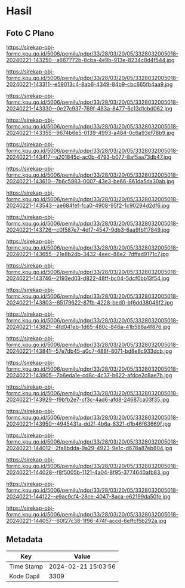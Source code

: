 # Hasil

## Foto C Plano

https://sirekap-obj-formc.kpu.go.id/5006/pemilu/pdpr/33/28/03/20/05/3328032005018-20240221-143250--a667772b-8cba-4e9b-913e-8234c8d4f544.jpg

https://sirekap-obj-formc.kpu.go.id/5006/pemilu/pdpr/33/28/03/20/05/3328032005018-20240221-143311--e59013c4-8ab6-4349-84b9-cbc665fb4aa9.jpg

https://sirekap-obj-formc.kpu.go.id/5006/pemilu/pdpr/33/28/03/20/05/3328032005018-20240221-143330--0e27c937-769f-483a-8477-6c13d1cbd062.jpg

https://sirekap-obj-formc.kpu.go.id/5006/pemilu/pdpr/33/28/03/20/05/3328032005018-20240221-143355--9674b6e5-0139-4993-a484-0c6a93ef78b9.jpg

https://sirekap-obj-formc.kpu.go.id/5006/pemilu/pdpr/33/28/03/20/05/3328032005018-20240221-143417--a201845d-ac0b-4793-b077-8af5aa73db47.jpg

https://sirekap-obj-formc.kpu.go.id/5006/pemilu/pdpr/33/28/03/20/05/3328032005018-20240221-143610--7b6c5983-0007-43e3-be66-861da5da30ab.jpg

https://sirekap-obj-formc.kpu.go.id/5006/pemilu/pdpr/33/28/03/20/05/3328032005018-20240221-143543--ae684fef-fca0-4908-95f2-1c90294d2df6.jpg

https://sirekap-obj-formc.kpu.go.id/5006/pemilu/pdpr/33/28/03/20/05/3328032005018-20240221-143726--c0f587e7-4df7-4547-9db3-6aa9fb117849.jpg

https://sirekap-obj-formc.kpu.go.id/5006/pemilu/pdpr/33/28/03/20/05/3328032005018-20240221-143655--21e8b24b-3432-4eec-88e2-7dffad9171c7.jpg

https://sirekap-obj-formc.kpu.go.id/5006/pemilu/pdpr/33/28/03/20/05/3328032005018-20240221-143746--2193ed03-d822-48ff-bc04-5dcf0bb13f54.jpg

https://sirekap-obj-formc.kpu.go.id/5006/pemilu/pdpr/33/28/03/20/05/3328032005018-20240221-143803--85179622-87fb-4228-bed0-bf6dd38046f2.jpg

https://sirekap-obj-formc.kpu.go.id/5006/pemilu/pdpr/33/28/03/20/05/3328032005018-20240221-143821--4fd041eb-1d65-480c-846a-41b588a4f876.jpg

https://sirekap-obj-formc.kpu.go.id/5006/pemilu/pdpr/33/28/03/20/05/3328032005018-20240221-143841--57e7db45-a0c7-488f-8071-bd8e8c933dcb.jpg

https://sirekap-obj-formc.kpu.go.id/5006/pemilu/pdpr/33/28/03/20/05/3328032005018-20240221-143905--7b6eda1e-cd8c-4c37-b622-afdce2c8ae7b.jpg

https://sirekap-obj-formc.kpu.go.id/5006/pemilu/pdpr/33/28/03/20/05/3328032005018-20240221-143929--f9bfb2e7-cf3c-4ad6-afd8-24687ca03f35.jpg

https://sirekap-obj-formc.kpu.go.id/5006/pemilu/pdpr/33/28/03/20/05/3328032005018-20240221-143950--4945431a-dd2f-4b6a-8321-d1b46f63669f.jpg

https://sirekap-obj-formc.kpu.go.id/5006/pemilu/pdpr/33/28/03/20/05/3328032005018-20240221-144012--2fa8bdda-9a29-4923-9e1c-d678a87eb804.jpg

https://sirekap-obj-formc.kpu.go.id/5006/pemilu/pdpr/33/28/03/20/05/3328032005018-20240221-144028--f8f5005b-1121-4a04-8f95-3774640afb83.jpg

https://sirekap-obj-formc.kpu.go.id/5006/pemilu/pdpr/33/28/03/20/05/3328032005018-20240221-144122--e9ac9cf4-28ce-4047-8aca-e62199da50fe.jpg

https://sirekap-obj-formc.kpu.go.id/5006/pemilu/pdpr/33/28/03/20/05/3328032005018-20240221-144057--60f27c38-1f96-474f-accd-6effcf5b292a.jpg


## Metadata

| Key        | Value               |
| ---------- | ------------------- |
| Time Stamp | 2024-02-21 15:03:56 |
| Kode Dapil | 3309                |



